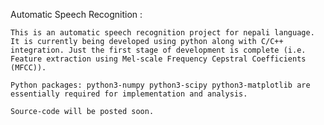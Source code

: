 Automatic Speech Recognition : 

	This is an automatic speech recognition project for nepali language. It is currently being developed using python along with C/C++ integration. Just the first stage of development is complete (i.e. Feature extraction using Mel-scale Frequency Cepstral Coefficients (MFCC)). 

	Python packages: python3-numpy python3-scipy python3-matplotlib are essentially required for implementation and analysis.
	
	Source-code will be posted soon.
